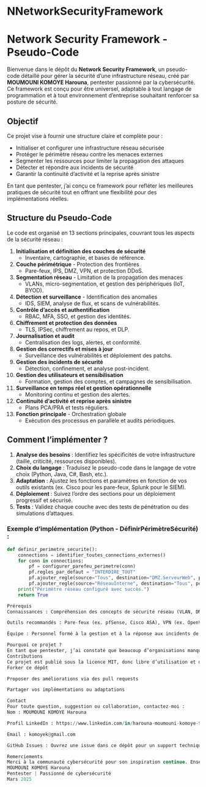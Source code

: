 # NNetworkSecurityFramework
 # Network Security Framework - Pseudo-Code

Bienvenue dans le dépôt du **Network Security Framework**, un pseudo-code détaillé pour gérer la sécurité d’une infrastructure réseau, créé par **MOUMOUNI KOMOYE Harouna**, pentester passionné par la cybersécurité. Ce framework est conçu pour être universel, adaptable à tout langage de programmation et à tout environnement d’entreprise souhaitant renforcer sa posture de sécurité.

## Objectif
Ce projet vise à fournir une structure claire et complète pour :
- Initialiser et configurer une infrastructure réseau sécurisée
- Protéger le périmètre réseau contre les menaces externes
- Segmenter les ressources pour limiter la propagation des attaques
- Détecter et répondre aux incidents de sécurité
- Garantir la continuité d’activité et la reprise après sinistre

En tant que pentester, j’ai conçu ce framework pour refléter les meilleures pratiques de sécurité tout en offrant une flexibilité pour des implémentations réelles.

## Structure du Pseudo-Code
Le code est organisé en 13 sections principales, couvrant tous les aspects de la sécurité réseau :
1. **Initialisation et définition des couches de sécurité**  
   - Inventaire, cartographie, et bases de référence.
2. **Couche périmétrique** - Protection des frontières  
   - Pare-feux, IPS, DMZ, VPN, et protection DDoS.
3. **Segmentation réseau** - Limitation de la propagation des menaces  
   - VLANs, micro-segmentation, et gestion des périphériques (IoT, BYOD).
4. **Détection et surveillance** - Identification des anomalies  
   - IDS, SIEM, analyse de flux, et scans de vulnérabilités.
5. **Contrôle d’accès et authentification**  
   - RBAC, MFA, SSO, et gestion des identités.
6. **Chiffrement et protection des données**  
   - TLS, IPSec, chiffrement au repos, et DLP.
7. **Journalisation et audit**  
   - Centralisation des logs, alertes, et conformité.
8. **Gestion des correctifs et mises à jour**  
   - Surveillance des vulnérabilités et déploiement des patchs.
9. **Gestion des incidents de sécurité**  
   - Détection, confinement, et analyse post-incident.
10. **Gestion des utilisateurs et sensibilisation**  
    - Formation, gestion des comptes, et campagnes de sensibilisation.
11. **Surveillance en temps réel et gestion opérationnelle**  
    - Monitoring continu et gestion des alertes.
12. **Continuité d’activité et reprise après sinistre**  
    - Plans PCA/PRA et tests réguliers.
13. **Fonction principale** - Orchestration globale  
    - Exécution des processus en parallèle et audits périodiques.


## Comment l’implémenter ?
1. **Analyse des besoins** : Identifiez les spécificités de votre infrastructure (taille, criticité, ressources disponibles).
2. **Choix du langage** : Traduisez le pseudo-code dans le langage de votre choix (Python, Java, C#, Bash, etc.).
3. **Adaptation** : Ajustez les fonctions et paramètres en fonction de vos outils existants (ex. Cisco pour les pare-feux, Splunk pour le SIEM).
4. **Déploiement** : Suivez l’ordre des sections pour un déploiement progressif et sécurisé.
5. **Tests** : Validez chaque couche avec des tests de pénétration ou des simulations d’attaques.

### Exemple d’implémentation (Python - DéfinirPérimètreSécurité) :
```python
def definir_perimetre_securite():
    connections = identifier_toutes_connections_externes()
    for conn in connections:
        pf = configurer_parefeu_perimetre(conn)
        pf.regles_par_defaut = "INTERDIRE_TOUT"
        pf.ajouter_regle(source="Tous", destination="DMZ.ServeurWeb", port=443, action="AUTORISER")
        pf.ajouter_regle(source="RéseauInterne", destination="Tous", port=443, action="AUTORISER")
    print("Périmètre réseau configuré avec succès.")
    return True

Prérequis
Connaissances : Compréhension des concepts de sécurité réseau (VLAN, DMZ, IDS/IPS, Zero Trust, etc.).

Outils recommandés : Pare-feux (ex. pfSense, Cisco ASA), VPN (ex. OpenVPN), SIEM (ex. Splunk, ELK), scanners de vulnérabilités (ex. Nessus, OpenVAS).

Équipe : Personnel formé à la gestion et à la réponse aux incidents de sécurité.

Pourquoi ce projet ?
En tant que pentester, j’ai constaté que beaucoup d’organisations manquent d’un cadre structuré pour sécuriser leurs réseaux. Ce pseudo-code est ma contribution pour aider les entreprises à bâtir une défense robuste, tout en restant flexible et open-source.
Contributions
Ce projet est publié sous la licence MIT, donc libre d’utilisation et de modification. Vous êtes encouragés à :
Forker ce dépôt

Proposer des améliorations via des pull requests

Partager vos implémentations ou adaptations

Contact
Pour toute question, suggestion ou collaboration, contactez-moi :  
Nom : MOUMOUNI KOMOYE Harouna  

Profil LinkedIn : https://www.linkedin.com/in/harouna-moumouni-komoye-9a436aba  

Email : komoyek@gmail.com

GitHub Issues : Ouvrez une issue dans ce dépôt pour un support technique.

Remerciements
Merci à la communauté cybersécurité pour son inspiration continue. Ensemble, construisons des réseaux plus sûrs !
MOUMOUNI KOMOYE Harouna
Pentester | Passionné de cybersécurité
Mars 2025

